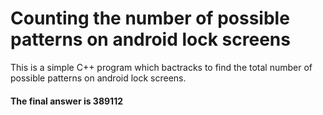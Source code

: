 # Counting the number of possible patterns on android lock screens

This is a simple C++ program which bactracks to find the total number of possible patterns on android lock screens.

#### The final answer is 389112
